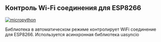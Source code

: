 ## Контроль Wi-Fi соединения для ESP8266

[![micropython](https://user-images.githubusercontent.com/13176091/53680744-4dfcc080-3ce8-11e9-94e1-c7985181d6a5.png)](https://micropython.org/)

Библиотека в автоматическом режиме контролирует WiFi соединение для ESP8266.
Используется асинхронная библиотека uasyncio
